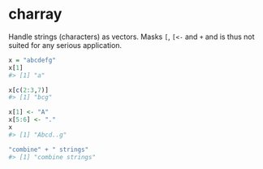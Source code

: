 # charray
Handle strings (characters) as vectors. Masks `[`, `[<-` and `+`  and is thus not suited for any serious application.

``` r
x = "abcdefg"
x[1]
#> [1] "a"

x[c(2:3,7)]
#> [1] "bcg"

x[1] <- "A"
x[5:6] <- "."
x
#> [1] "Abcd..g"

"combine" + " strings"
#> [1] "combine strings"
```
